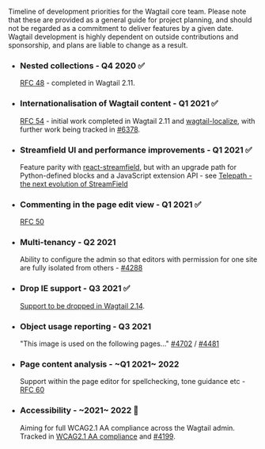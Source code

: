 Timeline of development priorities for the Wagtail core team. Please note that these are provided as a general guide for project planning, and should not be regarded as a commitment to deliver features by a given date. Wagtail development is highly dependent on outside contributions and sponsorship, and plans are liable to change as a result.

* ### Nested collections - Q4 2020 ✅
  [RFC 48](https://github.com/wagtail/rfcs/pull/48) - completed in Wagtail 2.11.
* ### Internationalisation of Wagtail content - Q1 2021 ✅
  [RFC 54](https://github.com/wagtail/rfcs/blob/master/text/054-internationalisation.md) - initial work completed in Wagtail 2.11 and [wagtail-localize](https://github.com/wagtail/wagtail-localize), with further work being tracked in [#6378](https://github.com/wagtail/wagtail/issues/6378).
* ### Streamfield UI and performance improvements - Q1 2021 ✅
  Feature parity with [react-streamfield](https://github.com/wagtail/wagtail-react-streamfield), but with an upgrade path for Python-defined blocks and a JavaScript extension API - see [Telepath - the next evolution of StreamField](https://wagtail.io/blog/telepath/)
* ### Commenting in the page edit view - Q1 2021 ✅
  [RFC 50](https://github.com/wagtail/rfcs/pull/50)
* ### Multi-tenancy - Q2 2021
  Ability to configure the admin so that editors with permission for one site are fully isolated from others - [#4288](https://github.com/wagtail/wagtail/issues/4288)
* ### Drop IE support - Q3 2021  ✅
  [Support to be dropped in Wagtail 2.14](https://docs.wagtail.io/en/stable/editor_manual/browser_issues.html#ie11).
* ### Object usage reporting - Q3 2021
  "This image is used on the following pages..." [#4702](https://github.com/wagtail/wagtail/issues/4702) / [#4481](https://github.com/wagtail/wagtail/issues/4481)
* ### Page content analysis - ~Q1 2021~ 2022
  Support within the page editor for spellchecking, tone guidance etc - [RFC 60](https://github.com/wagtail/rfcs/pull/60)
* ### Accessibility - ~2021~ 2022 🚧
  Aiming for full WCAG2.1 AA compliance across the Wagtail admin. Tracked in [WCAG2.1 AA compliance](https://github.com/wagtail/wagtail/projects/5) and [#4199](https://github.com/wagtail/wagtail/issues/4199).